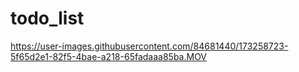 # todo_list



https://user-images.githubusercontent.com/84681440/173258723-5f65d2e1-82f5-4bae-a218-65fadaaa85ba.MOV

